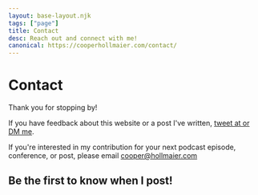```yaml
---
layout: base-layout.njk
tags: ["page"]
title: Contact
desc: Reach out and connect with me!
canonical: https://cooperhollmaier.com/contact/
---
```


# Contact

Thank you for stopping by!

If you have feedback about this website or a post I've written, <a href="https://twitter.com/cooperhollmaier">tweet at or DM me</a>.

If you're interested in my contribution for your next podcast episode, conference, or post, please email <a href="mailto:cooper@hollmaier.com">cooper@hollmaier.com</a>

## Be the first to know when I post!

<script async data-uid="600a67eca8" src="https://prodigious-pioneer-1471.ck.page/600a67eca8/index.js"></script>
